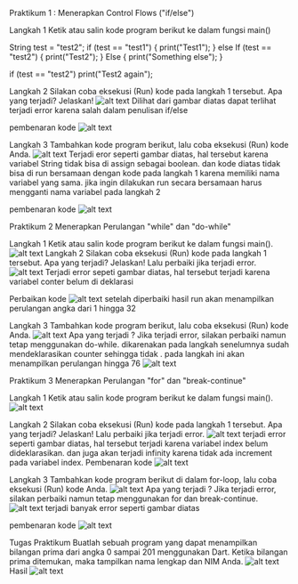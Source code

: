 Praktikum 1 : Menerapkan Control Flows ("if/else")

Langkah 1 
Ketik atau salin kode program berikut ke dalam fungsi main()

String test = "test2";
if (test == "test1") {
   print("Test1");
} else If (test == "test2") {
   print("Test2");
} Else {
   print("Something else");
}

if (test == "test2") print("Test2 again");

Langkah 2 
Silakan coba eksekusi (Run) kode pada langkah 1 tersebut. Apa yang terjadi? Jelaskan!
![alt text](image.png)
Dilihat dari gambar diatas dapat terlihat terjadi error karena salah dalam penulisan if/else

pembenaran kode 
![alt text](image-2.png)

Langkah 3
Tambahkan kode program berikut, lalu coba eksekusi (Run) kode Anda.
![alt text](image-1.png)
Terjadi eror seperti gambar diatas, hal tersebut karena variabel String tidak bisa di assign sebagai boolean. dan kode diatas tidak bisa di run bersamaan dengan kode pada langkah 1 karena memiliki nama variabel yang sama. jika ingin dilakukan run secara bersamaan harus mengganti nama variabel pada langkah 2

pembenaran kode
![alt text](image-3.png)


Praktikum 2 Menerapkan Perulangan "while" dan "do-while"

Langkah 1 
Ketik atau salin kode program berikut ke dalam fungsi main().
![alt text](image-5.png)
Langkah 2
Silakan coba eksekusi (Run) kode pada langkah 1 tersebut. Apa yang terjadi? Jelaskan! Lalu perbaiki jika terjadi error.
![alt text](image-4.png)
Terjadi error sepeti gambar diatas, hal tersebut terjadi karena variabel conter belum di deklarasi

Perbaikan kode
![alt text](image-6.png)
setelah diperbaiki hasil run akan menampilkan perulangan angka dari 1 hingga 32


Langkah 3
Tambahkan kode program berikut, lalu coba eksekusi (Run) kode Anda.
![alt text](image-7.png)
Apa yang terjadi ? Jika terjadi error, silakan perbaiki namun tetap menggunakan do-while.
dikarenakan pada langkah senelumnya sudah mendeklarasikan counter sehingga tidak . pada langkah ini akan menampilkan perulangan hingga 76
![alt text](image-8.png)

Praktikum 3 Menerapkan Perulangan "for" dan "break-continue"

Langkah 1
Ketik atau salin kode program berikut ke dalam fungsi main().
![alt text](image-9.png)

Langkah 2
Silakan coba eksekusi (Run) kode pada langkah 1 tersebut. Apa yang terjadi? Jelaskan! Lalu perbaiki jika terjadi error.
![alt text](image-11.png)
terjadi error seperti gambar diatas, hal tersebut terjadi karena variabel index belum dideklarasikan. dan juga akan terjadi infinity karena tidak ada increment pada variabel index.
Pembenaran kode
![alt text](image-12.png)


Langkah 3
Tambahkan kode program berikut di dalam for-loop, lalu coba eksekusi (Run) kode Anda.
![alt text](image-10.png)
Apa yang terjadi ? Jika terjadi error, silakan perbaiki namun tetap menggunakan for dan break-continue.
![alt text](image-13.png)
terjadi banyak error seperti gambar diatas

pembenaran kode
![alt text](image-14.png)


Tugas Praktikum
Buatlah sebuah program yang dapat menampilkan bilangan prima dari angka 0 sampai 201 menggunakan Dart. Ketika bilangan prima ditemukan, maka tampilkan nama lengkap dan NIM Anda.
![alt text](image-15.png)
Hasil
![alt text](image-16.png)
